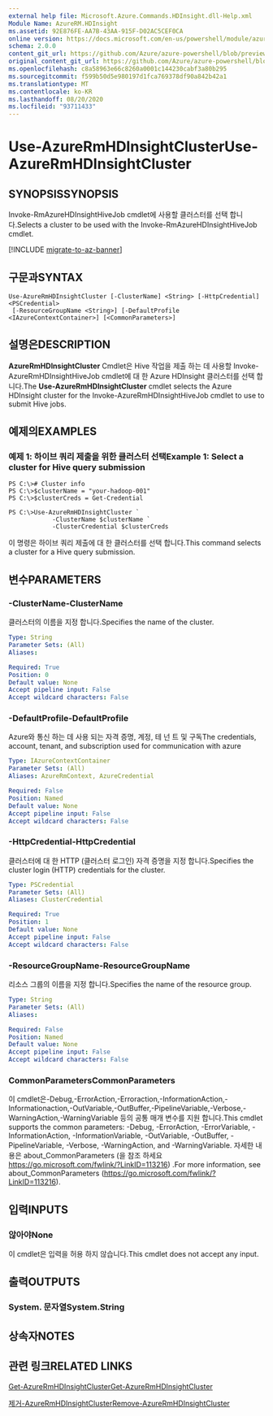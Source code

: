 ```yaml
---
external help file: Microsoft.Azure.Commands.HDInsight.dll-Help.xml
Module Name: AzureRM.HDInsight
ms.assetid: 92E876FE-AA7B-43AA-915F-D02AC5CEF0CA
online version: https://docs.microsoft.com/en-us/powershell/module/azurerm.hdinsight/use-azurermhdinsightcluster
schema: 2.0.0
content_git_url: https://github.com/Azure/azure-powershell/blob/preview/src/ResourceManager/HDInsight/Commands.HDInsight/help/Use-AzureRmHDInsightCluster.md
original_content_git_url: https://github.com/Azure/azure-powershell/blob/preview/src/ResourceManager/HDInsight/Commands.HDInsight/help/Use-AzureRmHDInsightCluster.md
ms.openlocfilehash: c8a58963e66c8260a0001c144230cabf3a80b295
ms.sourcegitcommit: f599b50d5e980197d1fca769378df90a842b42a1
ms.translationtype: MT
ms.contentlocale: ko-KR
ms.lasthandoff: 08/20/2020
ms.locfileid: "93711433"
---
```

# <span data-ttu-id="0fa1f-101">Use-AzureRmHDInsightCluster</span><span class="sxs-lookup"><span data-stu-id="0fa1f-101">Use-AzureRmHDInsightCluster</span></span>

## <span data-ttu-id="0fa1f-102">SYNOPSIS</span><span class="sxs-lookup"><span data-stu-id="0fa1f-102">SYNOPSIS</span></span>
<span data-ttu-id="0fa1f-103">Invoke-RmAzureHDInsightHiveJob cmdlet에 사용할 클러스터를 선택 합니다.</span><span class="sxs-lookup"><span data-stu-id="0fa1f-103">Selects a cluster to be used with the Invoke-RmAzureHDInsightHiveJob cmdlet.</span></span>

[!INCLUDE [migrate-to-az-banner](../../includes/migrate-to-az-banner.md)]

## <span data-ttu-id="0fa1f-104">구문과</span><span class="sxs-lookup"><span data-stu-id="0fa1f-104">SYNTAX</span></span>

```
Use-AzureRmHDInsightCluster [-ClusterName] <String> [-HttpCredential] <PSCredential>
 [-ResourceGroupName <String>] [-DefaultProfile <IAzureContextContainer>] [<CommonParameters>]
```

## <span data-ttu-id="0fa1f-105">설명은</span><span class="sxs-lookup"><span data-stu-id="0fa1f-105">DESCRIPTION</span></span>
<span data-ttu-id="0fa1f-106">**AzureRmHDInsightCluster** Cmdlet은 Hive 작업을 제출 하는 데 사용할 Invoke-AzureRmHDInsightHiveJob cmdlet에 대 한 Azure HDInsight 클러스터를 선택 합니다.</span><span class="sxs-lookup"><span data-stu-id="0fa1f-106">The **Use-AzureRmHDInsightCluster** cmdlet selects the Azure HDInsight cluster for the Invoke-AzureRmHDInsightHiveJob cmdlet to use to submit Hive jobs.</span></span>

## <span data-ttu-id="0fa1f-107">예제의</span><span class="sxs-lookup"><span data-stu-id="0fa1f-107">EXAMPLES</span></span>

### <span data-ttu-id="0fa1f-108">예제 1: 하이브 쿼리 제출을 위한 클러스터 선택</span><span class="sxs-lookup"><span data-stu-id="0fa1f-108">Example 1: Select a cluster for Hive query submission</span></span>
```
PS C:\># Cluster info
PS C:\>$clusterName = "your-hadoop-001"
PS C:\>$clusterCreds = Get-Credential

PS C:\>Use-AzureRmHDInsightCluster `
            -ClusterName $clusterName `
            -ClusterCredential $clusterCreds
```

<span data-ttu-id="0fa1f-109">이 명령은 하이브 쿼리 제출에 대 한 클러스터를 선택 합니다.</span><span class="sxs-lookup"><span data-stu-id="0fa1f-109">This command selects a cluster for a Hive query submission.</span></span>

## <span data-ttu-id="0fa1f-110">변수</span><span class="sxs-lookup"><span data-stu-id="0fa1f-110">PARAMETERS</span></span>

### <span data-ttu-id="0fa1f-111">-ClusterName</span><span class="sxs-lookup"><span data-stu-id="0fa1f-111">-ClusterName</span></span>
<span data-ttu-id="0fa1f-112">클러스터의 이름을 지정 합니다.</span><span class="sxs-lookup"><span data-stu-id="0fa1f-112">Specifies the name of the cluster.</span></span>

```yaml
Type: String
Parameter Sets: (All)
Aliases: 

Required: True
Position: 0
Default value: None
Accept pipeline input: False
Accept wildcard characters: False
```

### <span data-ttu-id="0fa1f-113">-DefaultProfile</span><span class="sxs-lookup"><span data-stu-id="0fa1f-113">-DefaultProfile</span></span>
<span data-ttu-id="0fa1f-114">Azure와 통신 하는 데 사용 되는 자격 증명, 계정, 테 넌 트 및 구독</span><span class="sxs-lookup"><span data-stu-id="0fa1f-114">The credentials, account, tenant, and subscription used for communication with azure</span></span>

```yaml
Type: IAzureContextContainer
Parameter Sets: (All)
Aliases: AzureRmContext, AzureCredential

Required: False
Position: Named
Default value: None
Accept pipeline input: False
Accept wildcard characters: False
```

### <span data-ttu-id="0fa1f-115">-HttpCredential</span><span class="sxs-lookup"><span data-stu-id="0fa1f-115">-HttpCredential</span></span>
<span data-ttu-id="0fa1f-116">클러스터에 대 한 HTTP (클러스터 로그인) 자격 증명을 지정 합니다.</span><span class="sxs-lookup"><span data-stu-id="0fa1f-116">Specifies the cluster login (HTTP) credentials for the cluster.</span></span>

```yaml
Type: PSCredential
Parameter Sets: (All)
Aliases: ClusterCredential

Required: True
Position: 1
Default value: None
Accept pipeline input: False
Accept wildcard characters: False
```

### <span data-ttu-id="0fa1f-117">-ResourceGroupName</span><span class="sxs-lookup"><span data-stu-id="0fa1f-117">-ResourceGroupName</span></span>
<span data-ttu-id="0fa1f-118">리소스 그룹의 이름을 지정 합니다.</span><span class="sxs-lookup"><span data-stu-id="0fa1f-118">Specifies the name of the resource group.</span></span>

```yaml
Type: String
Parameter Sets: (All)
Aliases: 

Required: False
Position: Named
Default value: None
Accept pipeline input: False
Accept wildcard characters: False
```

### <span data-ttu-id="0fa1f-119">CommonParameters</span><span class="sxs-lookup"><span data-stu-id="0fa1f-119">CommonParameters</span></span>
<span data-ttu-id="0fa1f-120">이 cmdlet은-Debug,-ErrorAction,-Erroraction,-InformationAction,-Informationaction,-OutVariable,-OutBuffer,-PipelineVariable,-Verbose,-WarningAction,-WarningVariable 등의 공통 매개 변수를 지원 합니다.</span><span class="sxs-lookup"><span data-stu-id="0fa1f-120">This cmdlet supports the common parameters: -Debug, -ErrorAction, -ErrorVariable, -InformationAction, -InformationVariable, -OutVariable, -OutBuffer, -PipelineVariable, -Verbose, -WarningAction, and -WarningVariable.</span></span> <span data-ttu-id="0fa1f-121">자세한 내용은 about_CommonParameters (을 참조 하세요 https://go.microsoft.com/fwlink/?LinkID=113216) .</span><span class="sxs-lookup"><span data-stu-id="0fa1f-121">For more information, see about_CommonParameters (https://go.microsoft.com/fwlink/?LinkID=113216).</span></span>

## <span data-ttu-id="0fa1f-122">입력</span><span class="sxs-lookup"><span data-stu-id="0fa1f-122">INPUTS</span></span>

### <span data-ttu-id="0fa1f-123">않아야</span><span class="sxs-lookup"><span data-stu-id="0fa1f-123">None</span></span>
<span data-ttu-id="0fa1f-124">이 cmdlet은 입력을 허용 하지 않습니다.</span><span class="sxs-lookup"><span data-stu-id="0fa1f-124">This cmdlet does not accept any input.</span></span>

## <span data-ttu-id="0fa1f-125">출력</span><span class="sxs-lookup"><span data-stu-id="0fa1f-125">OUTPUTS</span></span>

### <span data-ttu-id="0fa1f-126">System. 문자열</span><span class="sxs-lookup"><span data-stu-id="0fa1f-126">System.String</span></span>

## <span data-ttu-id="0fa1f-127">상속자</span><span class="sxs-lookup"><span data-stu-id="0fa1f-127">NOTES</span></span>

## <span data-ttu-id="0fa1f-128">관련 링크</span><span class="sxs-lookup"><span data-stu-id="0fa1f-128">RELATED LINKS</span></span>

[<span data-ttu-id="0fa1f-129">Get-AzureRmHDInsightCluster</span><span class="sxs-lookup"><span data-stu-id="0fa1f-129">Get-AzureRmHDInsightCluster</span></span>](./Get-AzureRmHDInsightCluster.md)

[<span data-ttu-id="0fa1f-130">제거-AzureRmHDInsightCluster</span><span class="sxs-lookup"><span data-stu-id="0fa1f-130">Remove-AzureRmHDInsightCluster</span></span>](./Remove-AzureRmHDInsightCluster.md)


